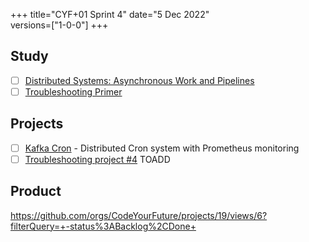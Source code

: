 +++
title="CYF+01 Sprint 4"
date="5 Dec 2022"    
versions=["1-0-0"]
+++

## Study

- [ ] [Distributed Systems: Asynchronous Work and Pipelines](../../primers/distributed-software-systems-architecture/asynchronous-work-and-pipelines)
- [ ] [Troubleshooting Primer](../../primers/troubleshooting/)

## Projects

- [ ] [Kafka Cron](https://github.com/CodeYourFuture/immersive-go-course/tree/main/kafka-cron) - Distributed Cron system with Prometheus monitoring
- [ ] [Troubleshooting project #4](https://docs.google.com/document/d/1V6HEu_OcJ3MHH-aHzUfANf06VJa1rPcGHcpBwql7QLA/edit#heading=h.cjnguaxmynan) TOADD

## Product

https://github.com/orgs/CodeYourFuture/projects/19/views/6?filterQuery=+-status%3ABacklog%2CDone+
